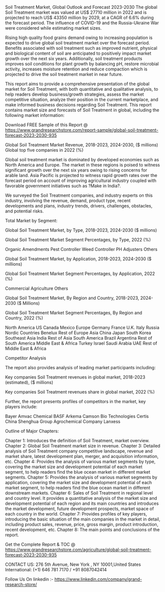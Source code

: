 Soil Treatment Market, Global Outlook and Forecast 2023-2030
The global Soil Treatment market was valued at US$ 27710 million in 2022 and is projected to reach US$ 43350 million by 2029, at a CAGR of 6.6% during the forecast period. The influence of COVID-19 and the Russia-Ukraine War were considered while estimating market sizes.

Rising high quality food grains demand owing to increasing population is expected to drive global soil treatment market over the forecast period. Benefits associated with soil treatment such as improved nutrient, physical and biological content of soil are anticipated to positively impact market growth over the next six years. Additionally, soil treatment products improves soil conditions for plant growth by balancing pH, restore microbial activity, increases moisture retention and reduce compaction which is projected to drive the soil treatment market in near future.

This report aims to provide a comprehensive presentation of the global market for Soil Treatment, with both quantitative and qualitative analysis, to help readers develop business/growth strategies, assess the market competitive situation, analyze their position in the current marketplace, and make informed business decisions regarding Soil Treatment. This report contains market size and forecasts of Soil Treatment in global, including the following market information:

Download FREE Sample of this Report @ https://www.grandresearchstore.com/report-sample/global-soil-treatment-forecast-2023-2030-935

Global Soil Treatment Market Revenue, 2018-2023, 2024-2030, ($ millions)
Global top five companies in 2022 (%)

Global soil treatment market is dominated by developed economies such as North America and Europe. The market in these regions is poised to witness significant growth over the next six years owing to rising concerns for arable land. Asia Pacific is projected to witness rapid growth rates over the forecast period on account of improving agricultural industry coupled with favorable government initiatives such as ?Make in India?.

We surveyed the Soil Treatment companies, and industry experts on this industry, involving the revenue, demand, product type, recent developments and plans, industry trends, drivers, challenges, obstacles, and potential risks.

Total Market by Segment:

Global Soil Treatment Market, by Type, 2018-2023, 2024-2030 ($ millions)

Global Soil Treatment Market Segment Percentages, by Type, 2022 (%)

Organic Amendments
Pest Controller
Weed Controller
PH Adjusters
Others

Global Soil Treatment Market, by Application, 2018-2023, 2024-2030 ($ millions)

Global Soil Treatment Market Segment Percentages, by Application, 2022 (%)

Commercial
Agriculture
Others

Global Soil Treatment Market, By Region and Country, 2018-2023, 2024-2030 ($ Millions)

Global Soil Treatment Market Segment Percentages, By Region and Country, 2022 (%)

North America
US
Canada
Mexico
Europe
Germany
France
U.K.
Italy
Russia
Nordic Countries
Benelux
Rest of Europe
Asia
China
Japan
South Korea
Southeast Asia
India
Rest of Asia
South America
Brazil
Argentina
Rest of South America
Middle East & Africa
Turkey
Israel
Saudi Arabia
UAE
Rest of Middle East & Africa

Competitor Analysis

The report also provides analysis of leading market participants including:

Key companies Soil Treatment revenues in global market, 2018-2023 (estimated), ($ millions)

Key companies Soil Treatment revenues share in global market, 2022 (%)

Further, the report presents profiles of competitors in the market, key players include:

Bayer
Amvac Chemical
BASF
Arkema
Camson Bio Technologies
Certis
China Shenghua Group Agrochemical Company
Lanxess

Outline of Major Chapters:

Chapter 1: Introduces the definition of Soil Treatment, market overview.
Chapter 2: Global Soil Treatment market size in revenue.
Chapter 3: Detailed analysis of Soil Treatment company competitive landscape, revenue and market share, latest development plan, merger, and acquisition information, etc.
Chapter 4: Provides the analysis of various market segments by type, covering the market size and development potential of each market segment, to help readers find the blue ocean market in different market segments.
Chapter 5: Provides the analysis of various market segments by application, covering the market size and development potential of each market segment, to help readers find the blue ocean market in different downstream markets.
Chapter 6: Sales of Soil Treatment in regional level and country level. It provides a quantitative analysis of the market size and development potential of each region and its main countries and introduces the market development, future development prospects, market space of each country in the world.
Chapter 7: Provides profiles of key players, introducing the basic situation of the main companies in the market in detail, including product sales, revenue, price, gross margin, product introduction, recent development, etc.
Chapter 8: The main points and conclusions of the report.

Get the Complete Report & TOC @ https://www.grandresearchstore.com/agriculture/global-soil-treatment-forecast-2023-2030-935

CONTACT US:
276 5th Avenue, New York , NY 10001,United States
International: (+1) 646 781 7170 / +91 8087042414

Follow Us On linkedin :- https://www.linkedin.com/company/grand-research-store/
